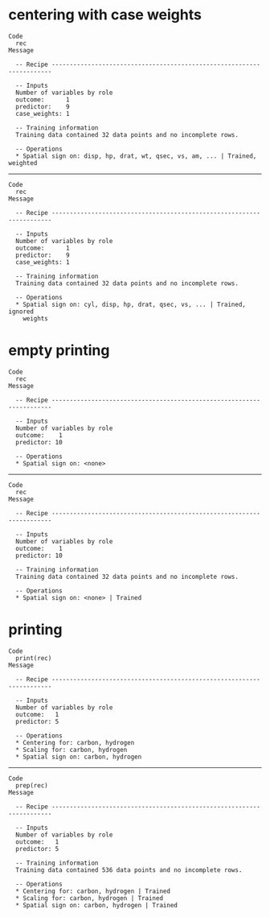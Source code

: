 # centering with case weights

    Code
      rec
    Message
      
      -- Recipe ----------------------------------------------------------------------
      
      -- Inputs 
      Number of variables by role
      outcome:      1
      predictor:    9
      case_weights: 1
      
      -- Training information 
      Training data contained 32 data points and no incomplete rows.
      
      -- Operations 
      * Spatial sign on: disp, hp, drat, wt, qsec, vs, am, ... | Trained, weighted

---

    Code
      rec
    Message
      
      -- Recipe ----------------------------------------------------------------------
      
      -- Inputs 
      Number of variables by role
      outcome:      1
      predictor:    9
      case_weights: 1
      
      -- Training information 
      Training data contained 32 data points and no incomplete rows.
      
      -- Operations 
      * Spatial sign on: cyl, disp, hp, drat, qsec, vs, ... | Trained, ignored
        weights

# empty printing

    Code
      rec
    Message
      
      -- Recipe ----------------------------------------------------------------------
      
      -- Inputs 
      Number of variables by role
      outcome:    1
      predictor: 10
      
      -- Operations 
      * Spatial sign on: <none>

---

    Code
      rec
    Message
      
      -- Recipe ----------------------------------------------------------------------
      
      -- Inputs 
      Number of variables by role
      outcome:    1
      predictor: 10
      
      -- Training information 
      Training data contained 32 data points and no incomplete rows.
      
      -- Operations 
      * Spatial sign on: <none> | Trained

# printing

    Code
      print(rec)
    Message
      
      -- Recipe ----------------------------------------------------------------------
      
      -- Inputs 
      Number of variables by role
      outcome:   1
      predictor: 5
      
      -- Operations 
      * Centering for: carbon, hydrogen
      * Scaling for: carbon, hydrogen
      * Spatial sign on: carbon, hydrogen

---

    Code
      prep(rec)
    Message
      
      -- Recipe ----------------------------------------------------------------------
      
      -- Inputs 
      Number of variables by role
      outcome:   1
      predictor: 5
      
      -- Training information 
      Training data contained 536 data points and no incomplete rows.
      
      -- Operations 
      * Centering for: carbon, hydrogen | Trained
      * Scaling for: carbon, hydrogen | Trained
      * Spatial sign on: carbon, hydrogen | Trained


